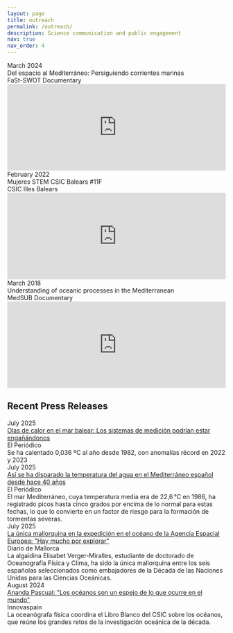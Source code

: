 ```yaml
---
layout: page
title: outreach
permalink: /outreach/
description: Science communication and public engagement
nav: true
nav_order: 4
---
```


<!-- featured content -->
<div class="featured-content">
  <div class="featured-item">
    <div class="featured-date">March 2024</div>
    <div class="featured-details">
      <div class="featured-title">Del espacio al Mediterráneo: Persiguiendo corrientes marinas</div>
      <div class="featured-venue">FaSt-SWOT Documentary</div>
      <div class="featured-video">
        <iframe width="100%" height="200" src="https://www.youtube.com/embed/WQd9LeIdLSk" frameborder="0" allow="accelerometer; autoplay; clipboard-write; encrypted-media; gyroscope; picture-in-picture" allowfullscreen></iframe>
      </div>
    </div>
  </div>

  <div class="featured-item">
    <div class="featured-date">February 2022</div>
    <div class="featured-details">
      <div class="featured-title">Mujeres STEM CSIC Balears #11F</div>
      <div class="featured-venue">CSIC Illes Balears</div>
      <div class="featured-video">
        <iframe width="100%" height="200" src="https://www.youtube.com/embed/cc4fR1Hubg8" frameborder="0" allow="accelerometer; autoplay; clipboard-write; encrypted-media; gyroscope; picture-in-picture" allowfullscreen></iframe>
      </div>
    </div>
  </div>

  <div class="featured-item">
    <div class="featured-date">March 2018</div>
    <div class="featured-details">
      <div class="featured-title">Understanding of oceanic processes in the Mediterranean</div>
      <div class="featured-venue">MedSUB Documentary</div>
      <div class="featured-video">
        <iframe width="100%" height="200" src="https://www.youtube.com/embed/rr9xdHcFwvs" frameborder="0" allow="accelerometer; autoplay; clipboard-write; encrypted-media; gyroscope; picture-in-picture" allowfullscreen></iframe>
      </div>
    </div>
  </div>
</div> 

## Recent Press Releases

<div class="press-releases">

  <div class="press-item">
    <div class="press-date">July 2025</div>
    <div class="press-title">
      <a href="https://www.ultimahora.es/noticias/local/2025/09/18/2471689/olas-calor-mar-balear-sistemas-medicion-podrian-estar-enganandosos.html#goog_rewarded" target="_blank">
       Olas de calor en el mar balear: Los sistemas de medición podrían estar engañándonos
      </a>
    </div>
    <div class="press-outlet">El Periódico</div>
    <div class="press-excerpt">Se ha calentado 0,036 ºC al año desde 1982, con anomalías récord en 2022 y 2023</div>
  </div>

  <div class="press-item">
    <div class="press-date">July 2025</div>
    <div class="press-title">
      <a href="https://www.elperiodico.com/es/medio-ambiente/20250707/disparado-temperatura-agua-mediterraneo-espanol-119356965" target="_blank">
       Así se ha disparado la temperatura del agua en el Mediterráneo español desde hace 40 años
      </a>
    </div>
    <div class="press-outlet">El Periódico</div>
    <div class="press-excerpt">El mar Mediterráneo, cuya temperatura media era de 22,6 °C en 1986, ha registrado picos hasta cinco grados por encima de lo normal para estas fechas, lo que lo convierte en un factor de riesgo para la formación de tormentas severas.</div>
  </div>

  <div class="press-item">
    <div class="press-date">July 2025</div>
    <div class="press-title">
      <a href="https://www.diariodemallorca.es/mallorca/2025/07/12/unica-mallorquina-expedicion-oceano-agencia-119603634.html" target="_blank">
       La única mallorquina en la expedición en el océano de la Agencia Espacial Europea: "Hay mucho por explorar"
      </a>
    </div>
    <div class="press-outlet">Diario de Mallorca</div>
    <div class="press-excerpt">La algaidina Elisabet Verger-Miralles, estudiante de doctorado de Oceanografía Física y Clima, ha sido la única mallorquina entre los seis españolas seleccionados como embajadores de la Década de las Naciones Unidas para las Ciencias Oceánicas.</div>
  </div>

  <div class="press-item">
    <div class="press-date">August 2024</div>
    <div class="press-title">
      <a href=" https://www.innovaspain.com/ananda-pascual-oceanos-libro-blanco-csic-imedea/" target="_blank">
       Ananda Pascual: "Los océanos son un espejo de lo que ocurre en el mundo"
      </a>
    </div>
    <div class="press-outlet">Innovaspain</div>
    <div class="press-excerpt">La oceanógrafa física coordina el Libro Blanco del CSIC sobre los océanos, que reúne los grandes retos de la investigación oceánica de la década.</div>
  </div>

</div>